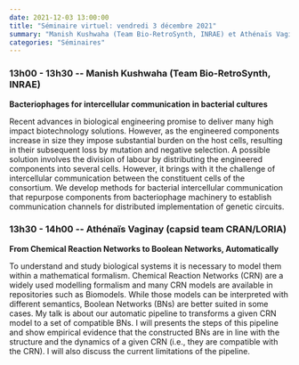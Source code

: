 ```yaml
---
date: 2021-12-03 13:00:00
title: "Séminaire virtuel: vendredi 3 décembre 2021"
summary: "Manish Kushwaha (Team Bio-RetroSynth, INRAE) et Athénaïs Vaginay (capsid team CRAN/LORIA)"
categories: "Séminaires"
---
```


### 13h00 - 13h30 -- Manish Kushwaha (Team Bio-RetroSynth, INRAE)

**Bacteriophages for intercellular communication in bacterial cultures**

Recent advances in biological engineering promise to deliver
many high impact biotechnology solutions. However, as the engineered
components increase in size they impose substantial burden on the host
cells, resulting in their subsequent loss by mutation and negative
selection. A possible solution involves the division of labour by
distributing the engineered components into several cells. However, it
brings with it the challenge of intercellular communication between the
constituent cells of the consortium. We develop methods for bacterial
intercellular communication that repurpose components from bacteriophage
machinery to establish communication channels for distributed
implementation of genetic circuits.

### 13h30 - 14h00 -- Athénaïs Vaginay (capsid team CRAN/LORIA)

**From Chemical Reaction Networks to Boolean Networks, Automatically**

To understand and study biological systems it is necessary to
model them within a mathematical formalism. Chemical Reaction Networks
(CRN) are a widely used modelling formalism and many CRN models are
available in repositories such as Biomodels. While those models can be
interpreted with different semantics, Boolean Networks (BNs) are better
suited in some cases. My talk is about our automatic pipeline to transforms
a given CRN model to a set of compatible BNs. I will presents the steps of
this pipeline and show empirical evidence that the constructed BNs are in
line with the structure and the dynamics of a given CRN (i.e., they are
compatible with the CRN). I will also discuss the current limitations of
the pipeline.
